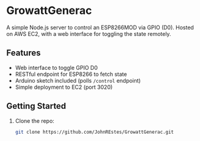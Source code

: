 # GrowattGenerac

A simple Node.js server to control an ESP8266MOD via GPIO (D0). Hosted on AWS EC2, with a web interface for toggling the state remotely.

## Features

- Web interface to toggle GPIO D0
- RESTful endpoint for ESP8266 to fetch state
- Arduino sketch included (polls `/control` endpoint)
- Simple deployment to EC2 (port 3020)

## Getting Started

1. Clone the repo:
   ```bash
   git clone https://github.com/JohnREstes/GrowattGenerac.git
